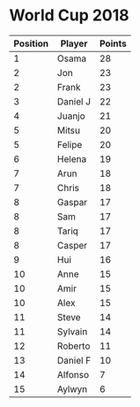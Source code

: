 # World Cup 2018
Position | Player | Points
---------|------|-------
1|Osama|28
2|Jon|23
2|Frank|23
3|Daniel J|22
4|Juanjo|21
5|Mitsu|20
5|Felipe|20
6|Helena|19
7|Arun|18
7|Chris|18
8|Gaspar|17
8|Sam|17
8|Tariq|17
8|Casper|17
9|Hui|16
10|Anne|15
10|Amir|15
10|Alex|15
11|Steve|14
11|Sylvain|14
12|Roberto|11
13|Daniel F|10
14|Alfonso|7
15|Aylwyn|6
